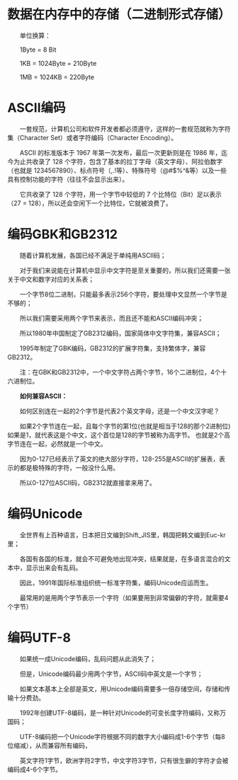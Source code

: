 # 数据在内存中的存储（二进制形式存储）

&emsp;&emsp;单位换算：

&emsp;&emsp;1Byte = 8 Bit

&emsp;&emsp;1KB = 1024Byte = 210Byte

&emsp;&emsp;1MB = 1024KB = 220Byte


# ASCII编码

&emsp;&emsp;一套规范，计算机公司和软件开发者都必须遵守，这样的一套规范就称为字符集（Character Set）或者字符编码（Character Encoding）。

&emsp;&emsp;ASCII 的标准版本于 1967 年第一次发布，最后一次更新则是在 1986 年，迄今为止共收录了 128 个字符，包含了基本的拉丁字母（英文字母）、阿拉伯数字（也就是 1234567890）、标点符号（,.!等）、特殊符号（@#$%^&等）以及一些具有控制功能的字符（往往不会显示出来）。

&emsp;&emsp;它共收录了 128 个字符，用一个字节中较低的 7 个比特位（Bit）足以表示（27 = 128），所以还会空闲下一个比特位，它就被浪费了。

# 编码GBK和GB2312

&emsp;&emsp;随着计算机发展，各国已经不满足于单纯用ASCII码；

&emsp;&emsp;对于我们来说能在计算机中显示中文字符是至关重要的，所以我们还需要一张关于中文和数字对应的关系表；

&emsp;&emsp;一个字节8位二进制，只能最多表示256个字符，要处理中文显然一个字节是不够的；

&emsp;&emsp;所以我们需要采用两个字节来表示，而且还不能和ASCII编码冲突；

&emsp;&emsp;所以1980年中国制定了GB2312编码，国家简体中文字符集，兼容ASCII；

&emsp;&emsp;1995年制定了GBK编码，GB2312的扩展字符集，支持繁体字，兼容GB2312。

&emsp;&emsp;注：在GBK和GB2312中，一个中文字符占两个字节，16个二进制位，4个十六进制位。

&emsp;&emsp;**如何兼容ASCII：**

&emsp;&emsp;如何区别连在一起的2个字节是代表2个英文字母，还是一个中文汉字呢？

&emsp;&emsp;如果2个字节连在一起，且每个字节的第1位(也就是相当于128的那个2进制位)如果是1，就代表这是个中文，这个首位是128的字节被称为高字节。 也就是2个高字节连在一起，必然就是一个中文。

&emsp;&emsp;因为0-127已经表示了英文的绝大部分字符，128-255是ASCII的扩展表，表示的都是极特殊的字符，一般没什么用。

&emsp;&emsp;所以0-127位ASCII码，GB2312就直接拿来用了。

# 编码Unicode

&emsp;&emsp;全世界有上百种语言，日本把日文编到Shift_JIS里，韩国把韩文编到Euc-kr里；

&emsp;&emsp;各国有各国的标准，就会不可避免地出现冲突，结果就是，在多语言混合的文本中，显示出来会有乱码。

&emsp;&emsp;因此，1991年国际标准组织统一标准字符集，编码Unicode应运而生。

&emsp;&emsp;最常用的是用两个字节表示一个字符（如果要用到非常偏僻的字符，就需要4个字节）

# 编码UTF-8

&emsp;&emsp;如果统一成Unicode编码，乱码问题从此消失了；

&emsp;&emsp;但是，Unicode编码最少用两个字节，ASCII码中英文是一个字节；

&emsp;&emsp;如果文本基本上全部是英文，用Unicode编码需要多一倍存储空间，存储和传输十分费劲。

&emsp;&emsp;1992年创建UTF-8编码，是一种针对Unicode的可变长度字符编码，又称万国码；

&emsp;&emsp;UTF-8编码把一个Unicode字符根据不同的数字大小编码成1-6个字节（每8位缩减），从而兼容所有编码，

&emsp;&emsp;英文字符1字节，欧洲字符2字节，中文字符3字节，只有很生僻的字符才会被编码成4-6个字节。
